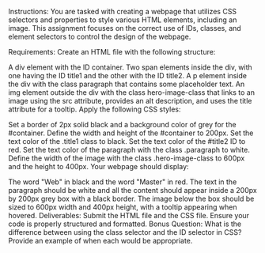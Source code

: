 Instructions:
You are tasked with creating a webpage that utilizes CSS selectors and properties to style various HTML elements, including an image. This assignment focuses on the correct use of IDs, classes, and element selectors to control the design of the webpage.

Requirements:
Create an HTML file with the following structure:

A div element with the ID container.
Two span elements inside the div, with one having the ID title1 and the other with the ID title2.
A p element inside the div with the class paragraph that contains some placeholder text.
An img element outside the div with the class hero-image-class that links to an image using the src attribute, provides an alt description, and uses the title attribute for a tooltip.
Apply the following CSS styles:

Set a border of 2px solid black and a background color of grey for the #container.
Define the width and height of the #container to 200px.
Set the text color of the .title1 class to black.
Set the text color of the #title2 ID to red.
Set the text color of the paragraph with the class .paragraph to white.
Define the width of the image with the class .hero-image-class to 600px and the height to 400px.
Your webpage should display:

The word "Web" in black and the word "Master" in red.
The text in the paragraph should be white and all the content should appear inside a 200px by 200px grey box with a black border.
The image below the box should be sized to 600px width and 400px height, with a tooltip appearing when hovered.
Deliverables:
Submit the HTML file and the CSS file.
Ensure your code is properly structured and formatted.
Bonus Question:
What is the difference between using the class selector and the ID selector in CSS? Provide an example of when each would be appropriate.